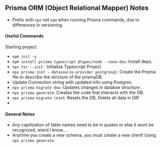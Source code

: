 ## Prisma ORM (Object Relational Mapper) Notes

- Prefix with `npx` not `npm` when running Prisma commands, due to differences in versioning.

#### Useful Commands

Starting project:

- `npm init -y`
- `npm install prisma typescript @types/node --save-dev`: Install deps.
- `npx tsc --init` : Initialize Typescript Project
- `npx prisma init --datasource-provider postgresql`: Create the Prisma file to describe the stricture of the prismaDB.
- Update Connection string with updated info using Postgres
- `npx prisma migrate dev`: Updates changes in databse structure.
- `npx prisma generate`: Creates the code that interacts with the DB.
- `npx prisma migrate reset`: Resets the DB, Delets all data in DB!
-

#### General Notes

- Any capilization of table names need to be in quotes or else it wont be recognized, wierd I know....
- Anytime you create a new schema, you must create a new client! Using `npx prisma generate`
